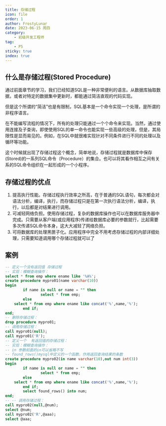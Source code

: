 ```yaml
---
title: 存储过程
icon: file
order: 1
author: FrostyLunar
date: 2023-06-15 周四
category:
	- 初级开发工程师
tag:
	- P5
sticky: true
index: true
---
```



## 什么是存储过程(Stored Procedure)

通过前面章节的学习，我们已经知道SQL是一种非常便利的语言。从数据库抽取数据，或者对特定的数据集中更新时，都能通过简洁直观的代码实现。

但是这个所谓的“简洁”也是有限制，SQL基本是一个命令实现一个处理，是所谓的非程序语言。

在不能编写流程的情况下，所有的处理只能通过一个个命令来实现。当然，通过使用连接及子查询，即使使用SQL的单一命令也能实现一些高级的处理，但是，其局限性是显而易见的。例如，在SQL中就很难实现针对不同条件进行不同的处理以及循环等功能。

这个时候就出现了存储过程这个概念，简单地说，存储过程就是数据库中保存(Stored)的一系列SQL命令（Procedure）的集合。也可以将其看作相互之间有关系的SQL命令组织在一起形成的一个小程序。

## 存储过程的优点

1.  提高执行性能。存储过程执行效率之所高，在于普通的SQL语句，每次都会对语法分析，编译，执行，而存储过程只是在第一次执行语法分析，编译，执行，以后都是对结果进行调用。
2.  可减轻网络负担。使用存储过程，复杂的数据库操作也可以在数据库服务器中完成。只需要从客户端(或应用程序)传递给数据库必要的参数就行，比起需要多次传递SQL命令本身，这大大减轻了网络负担。
3.  可将数据库的处理黑匣子化。应用程序中完全不用考虑存储过程的内部详细处理，只需要知道调用哪个存储过程就可以了

## 案例

```sql
-- 定义一个没有返回值 存储过程
-- 实现：模糊查询操作：
select * from emp where ename like '%A%';
create procedure mypro01(name varchar(10))
begin
        if name is null or name = "" then
                select * from emp;
        else
    select * from emp where ename like concat('%',name,'%');
        end if;  
end;
-- 删除存储过程：
drop procedure mypro01;
-- 调用存储过程：
call mypro01(null);
call mypro01('R');
-- 定义一个  有返回值的存储过程：
-- 实现：模糊查询操作：
-- in 参数前面的in可以省略不写
-- found_rows()mysql中定义的一个函数，作用返回查询结果的条数
create procedure mypro02(in name varchar(10),out num int(3))
begin
        if name is null or name = "" then
                select * from emp;
        else
    select * from emp where ename like concat('%',name,'%');
        end if;  
        select found_rows() into num;
end;
-- -- 调用存储过程：
call mypro02(null,@num);
select @num;
call mypro02('R',@aaa);
select @aaa;
```

